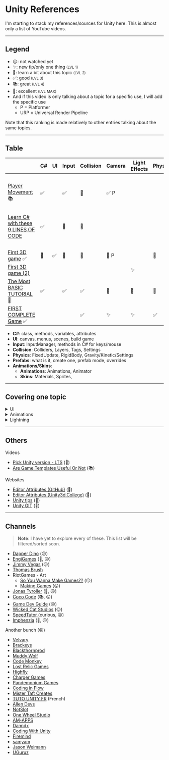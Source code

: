 # Unity References

I'm starting to stack my references/sources for Unity here. This is almost only a list of YouTube videos.

<hr class="sl">

## Legend

* 😖: not watched yet
* ✨: new tip/only one thing <small>(LVL 1)</small>
* 👀: learn a bit about this topic <small>(LVL 2)</small>
* ✅: good <small>(LVL 3)</small>
* 📚: great <small>(LVL 4)</small>
* 🚀: excellent <small>(LVL MAX)</small>
* And if this video is only talking about a topic for a specific use, I will add the specific use
  * P = Platformer
  * URP = Universal Render Pipeline

Note that this ranking is made relatively to other entries talking about the same topics.

<hr class="sr">

## Table

|  | C# | UI | Input | Collision | Camera | Light<br>Effects | Physics | Prefabs | Animations<br>Skins |
|----------------------------------|---|---|---|---|---|---|---|---|---|
| <br> |
| [Player Movement](https://www.youtube.com/watch?v=Uv5tfMSKlnU) 📚 | ✅ | | ✅ | 👀 | ✅ P |
| <br> |
|[Learn C# with these 9 LINES OF CODE](https://www.youtube.com/watch?v=aB9LJ9oHGOs&ab_channel=Blackthornprod)| ✅ | | 👀 | 👀 |
| <br> |
| [First 3D game](https://www.youtube.com/watch?v=pCBqgREiSUE) ✅ | 👀 | ✅ | 👀 | 👀 | 👀 P |  | 👀 |  | 👀 (Skins) |
| [First 3D game (2)](https://www.youtube.com/watch?v=V29O_Q7W2ZU) |  |  | |  |  | ✨ |  | ✅ | |
| [The Most BASIC TUTORIAL](https://www.youtube.com/watch?v=pwZpJzpE2lQ) 🚀 |  ✅ |  | ✅ | ✅ | 👀 | 👀 | 🚀 | ✅ | |
| [FIRST COMPLETE Game](https://www.youtube.com/watch?v=gCqOnchV4V0) ✅ |   |  |  | ✅ | ✨ | ✨ | ✅ | 👀 | |

* **C#**: class, methods, variables, attributes
* **UI**: canvas, menus, scenes, build game
* **Input**: InputManager, methods in C# for keys/mouse
* **Collision**: Colliders, Layers, Tags, Settings
* **Physics**: FixedUpdate, RigidBody, Gravity/Kinetic/Settings
* **Prefabs**: what is it, create one, prefab mode, overrides
* **Animations/Skins**:
  * **Animations**: Animations, Animator
  * **Skins**: Materials, Sprites,

<hr class="sr">

## Covering one topic

<details>
<summary>UI</summary>

|  | C# | UI | Input | Collision | Camera | Light | Physics | Prefabs | Animations |
|----------------------------------|---|---|---|---|---|---|---|---|---|
| [Main Menu](https://www.youtube.com/watch?v=RsgiYqLID-U&ab_channel=CocoCode) | | 🚀 | | | | |
| [Best Practices for Menus](https://www.youtube.com/watch?v=vmKxLibGrMo) | 👀 | 🚀 | | | | |
| [UI That Looks Good](https://www.youtube.com/watch?v=HwdweCX5aMI&ab_channel=GameDevGuide) | | 📚 | | | | |
| [Master buttons](https://www.youtube.com/watch?v=cW-E4WEogzE&ab_channel=CocoCode) | | 🚀 | | | | |
</details>

<details>
<summary>Animations</summary>

|  | C# | UI | Input | Collision | Camera | Light | Physics | Prefabs | Animations |
|----------------------------------|---|---|---|---|---|---|---|---|---|
| [Animations - mixamo](https://www.youtube.com/watch?v=9H0aJhKSlEQ) |  |  | |  |  |  |  | | ✅ |
</details>

<details>
<summary>Lightning</summary>

|  | C# | UI | Input | Collision | Camera | Light | Physics | Prefabs | Animations |
|----------------------------------|---|---|---|---|---|---|---|---|---|
| [Sprite Shadows And Lighting](https://www.youtube.com/watch?v=flu2PNRUAso) | | | | | | 🚀 |
| [Basic Lighting 2D!](https://www.youtube.com/watch?v=6Q0FnPy9Orc&ab_channel=TopsideStudios) | | | | | | URP |
</details>

<hr class="sl">

## Others

Videos

* [Pick Unity version - LTS](https://www.youtube.com/watch?v=LLYhTWEX2Wc) (🚀)
* [Are Game Templates Useful Or Not](https://www.youtube.com/watch?v=GG0GVLYzkus) (📚)

Websites

* [Editor Attributes (GitHub)](https://github.com/teebarjunk/Unity-Built-In-Attributes/) (🚀)
* [Editor Attributes (Unity3d.College)](https://unity3d.college/2017/05/22/unity-attributes/) (👀)
* [Unity tips](https://learn.unity.com/tutorial/unity-tips) (🚀)
* [Unity GIT](https://thoughtbot.com/blog/how-to-git-with-unity) (👀)

<hr class="sr">

## Channels

> **Note**: I have yet to explore every of these. This list will be filtered/sorted soon.

* [Dapper Dino](https://www.youtube.com/c/DapperDinoCodingTutorials/videos) (😖)
* [EngiGames](https://www.youtube.com/channel/UCbAsfBmEHQpPERAVx8DHxZA/videos) (🚀, 😖)
* [Jimmy Vegas](https://www.youtube.com/c/JimmyVegasUnity/playlists) (😖)
* [Thomas Brush](https://www.youtube.com/c/AtmosGames/videos)
* RiotGames - Art
  * [So You Wanna Make Games??](https://www.youtube.com/playlist?list=PL42m9XiTqPHJdJuVXO6Vf5ta5D07peiVx) (😖)
  * [Making Games](https://www.youtube.com/playlist?list=PL42m9XiTqPHIJbQZgzDhCyXtMOKNMrRno) (😖)
* [Jonas Tyroller](https://www.youtube.com/c/JonasTyroller/videos) (🚀, 😖)
* [Coco Code](https://www.youtube.com/c/CocoCode/videos) (📚, 😖)
* [Game Dev Guide](https://www.youtube.com/c/GameDevGuide/videos) (😖)
* [Wicked Cat Studios](https://www.youtube.com/c/Wicked-cat/playlists) (😖)
* [SpeedTutor ](https://www.youtube.com/c/SpeedTutor/playlists) (curious, 😖)
* [Imphenzia](https://www.youtube.com/c/Imphenzia/playlists) (🚀, 😖)

Another bunch (😖)

* [Velvary](https://www.youtube.com/c/VelvaryGames/videos)
* [Brackeys](https://www.youtube.com/c/Brackeys/playlists)
* [Blackthornprod](https://www.youtube.com/c/Blackthornprod/videos)
* [Muddy Wolf](https://www.youtube.com/c/MuddyWolf/videos)
* [Code Monkey](https://www.youtube.com/c/CodeMonkeyUnity/videos)
* [Lost Relic Games](https://www.youtube.com/c/LostRelicGames/videos)
* [Highfly](https://www.youtube.com/channel/UCFEbYRZrkvEfCAecEf0SPXg)
* [Charger Games](https://www.youtube.com/c/ChargerGames/playlists)
* [Pandemonium Games](https://www.youtube.com/c/PandemoniumGamesDev/videos)
* [Coding in Flow](https://www.youtube.com/c/CodinginFlow/playlists)
* [Mister Taft Creates](https://www.youtube.com/c/MisterTaftCreates/playlists)
* [TUTO UNITY FR](https://www.youtube.com/c/TUTOUNITYFR/playlists) (French)
* [Allen Devs](https://www.youtube.com/channel/UC_7mufS5kVUUk0M7y-NPUIQ/playlists)
* [NotSlot](https://www.youtube.com/channel/UCgK_vbcG3YxzAMB4GOffb7w)
* [One Wheel Studio](https://www.youtube.com/c/OneWheelStudio/playlists)
* [AM-APPS](https://www.youtube.com/c/albrandroidam-apps/playlists)
* [Danndx](https://www.youtube.com/c/Danndx/playlists)
* [Coding With Unity](https://www.youtube.com/c/CodingWithUnity/videos)
* [Firemind](https://www.youtube.com/channel/UCVS2WEqs29nG20FcaINlYOA/videos)
* [samyam](https://www.youtube.com/c/samyam/playlists)
* [Jason Weimann](https://www.youtube.com/c/Unity3dCollege/playlists)
* [UGuruz](https://www.youtube.com/c/UGuruz/playlists)